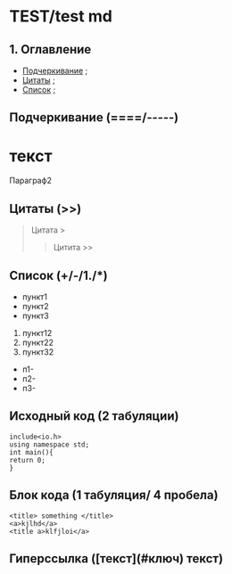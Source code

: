 # TEST/test md
## 1. Оглавление
+ [Подчеркивание](#Line) ;
+ [Цитаты](#c) ;
+ [Список](#list) ;

## <b n="Line"></b>    Подчеркивание (====/-----)
текст
======
Параграф2
## <a name="c"></a>     Цитаты (>>)

>Цитата >
>> Цитита >>
## <a name="list"></a>      Список (+/-/1./*)
* пункт1
* пункт2
* пункт3

1. пункт12
2. пункт22
3. пункт32

+ п1-
+ п2-
+ п3-

## Исходный код (2 табуляции)

    include<io.h>
    using namespace std;
    int main(){
    return 0;
    }

## Блок кода (1 табуляция/ 4 пробела)

    <title> something </title>
    <a>kjlhd</a>
    <title a>klfjloi</a>
## Гиперссылка (\[текст](#ключ)  <b name="ключ"></b> текст)
